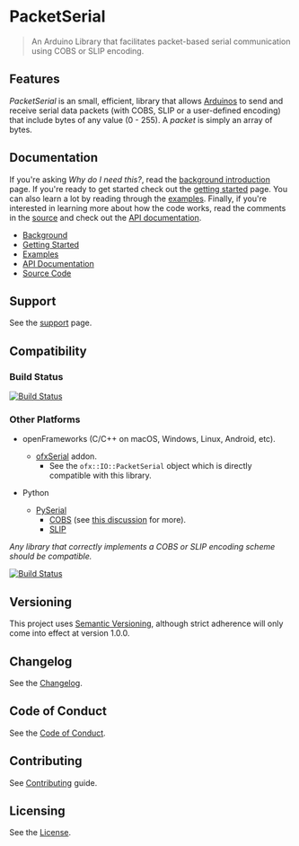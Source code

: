 # PacketSerial

> An Arduino Library that facilitates packet-based serial communication using COBS or SLIP encoding.

## Features

_PacketSerial_ is an small, efficient, library that allows [Arduinos](http://www.arduino.cc/) to send and receive serial data packets (with COBS, SLIP or a user-defined encoding) that include bytes of any value (0 - 255). 
A _packet_ is simply an array of bytes.

## Documentation

If you're asking _Why do I need this?_, read the [background introduction](docs/BACKGROUND.md) page. If you're ready to get started check out the [getting started](docs/GETTING_STARTED.md) page. You can also learn a lot by reading through the [examples](examples). Finally, if you're interested in learning more about how the code works, read the comments in the [source](src) and check out the [API documentation](https://bakercp.github.com/PacketSerial).

- [Background](docs/BACKGROUND.md)
- [Getting Started](docs/GETTING_STARTED.md)
- [Examples](examples)
- [API Documentation](https://bakercp.github.com/PacketSerial)
- [Source Code](src)

## Support

See the [support](docs/SUPPORT.md) page.

## Compatibility

### Build Status

[![Build Status](https://travis-ci.org/bakercp/PacketSerial.svg?branch=master)](https://travis-ci.org/bakercp/PacketSerial)

### Other Platforms

- openFrameworks (C/C++ on macOS, Windows, Linux, Android, etc).
  - [ofxSerial](https://github.com/bakercp/ofxSerial) addon.
    - See the `ofx::IO::PacketSerial` object which is directly compatible with this library.

- Python
  - [PySerial](https://pythonhosted.org/pyserial/index.html)
    - [COBS](https://pythonhosted.org/cobs/) (see [this discussion](https://github.com/bakercp/PacketSerial/issues/10) for more).
    - [SLIP](https://pypi.python.org/pypi/sliplib/0.0.1)

_Any library that correctly implements a COBS or SLIP encoding scheme should be compatible._

[![Build Status](https://travis-ci.org/bakercp/PacketSerial.svg?branch=master)](https://travis-ci.org/bakercp/PacketSerial)

## Versioning

This project uses [Semantic Versioning](http://semver.org/spec/v2.0.0.html), although strict adherence will only come into effect at version 1.0.0.

## Changelog

See the [Changelog](CHANGELOG.md).

## Code of Conduct

See the [Code of Conduct](docs/CODE_OF_CONDUCT.md).

## Contributing

See [Contributing](docs/CONTRIBUTING.md) guide.

## Licensing

See the [License](LICENSE.md).
